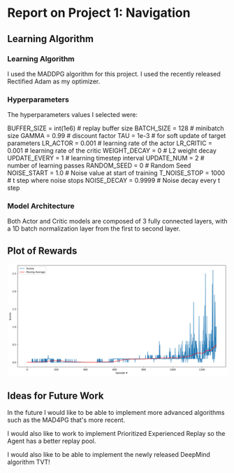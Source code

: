 [//]: # (Image References)

[image1]: https://raw.githubusercontent.com/fredericosantos/DRLN_Collaboration/master/Graph_p3.png "Scores"

# Report on Project 1: Navigation

## Learning Algorithm

### Learning Algorithm

I used the MADDPG algorithm for this project. I used the recently released Rectified Adam as my optimizer.

### Hyperparameters

The hyperparameters values I selected were:

BUFFER_SIZE = int(1e6)  # replay buffer size
BATCH_SIZE = 128        # minibatch size
GAMMA = 0.99            # discount factor
TAU = 1e-3              # for soft update of target parameters
LR_ACTOR = 0.001        # learning rate of the actor
LR_CRITIC = 0.001       # learning rate of the critic
WEIGHT_DECAY = 0        # L2 weight decay
UPDATE_EVERY = 1        # learning timestep interval
UPDATE_NUM = 2          # number of learning passes
RANDOM_SEED = 0         # Random Seed
NOISE_START = 1.0       # Noise value at start of training
T_NOISE_STOP = 1000     # t step where noise stops
NOISE_DECAY = 0.9999    # Noise decay every t step


### Model Architecture

Both Actor and Critic models are composed of 3 fully connected layers, with a 1D batch normalization layer from the first to second layer.

## Plot of Rewards

![Scores][image1]


## Ideas for Future Work

In the future I would like to be able to implement more advanced algorithms such as the MAD4PG that's more recent.

I would also like to work to implement Prioritized Experienced Replay so the Agent has a better replay pool.

I would also like to be able to implement the newly released DeepMind algorithm TVT!






